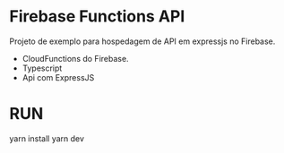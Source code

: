 # Firebase Functions API
Projeto de exemplo para hospedagem de API em expressjs no Firebase.

- CloudFunctions do Firebase.
- Typescript
- Api com ExpressJS


# RUN
yarn install
yarn dev
